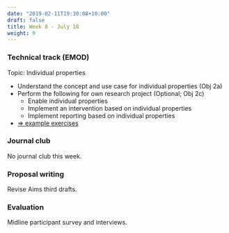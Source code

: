 ```yaml
---
date: "2019-02-11T19:30:08+10:00"
draft: false
title: Week 8 - July 18
weight: 9
---
```


<!--more-->

### Technical track (EMOD)

Topic: Individual properties

- Understand the concept and use case for individual properties (Obj 2a)
- Perform the following for own research project (Optional; Obj 2c)
    + Enable individual properties
    + Implement an intervention based on individual properties
    + Implement reporting based on individual properties
- [=> example exercises](https://github.com/numalariamodeling/faculty-enrich-2022-examples#week-8-individual-properties)

### Journal club

No journal club this week.

### Proposal writing

Revise Aims third drafts.

### Evaluation

Midline participant survey and interviews.
